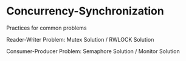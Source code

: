# Concurrency-Synchronization
Practices for common problems

Reader-Writer Problem: Mutex Solution / RWLOCK Solution

Consumer-Producer Problem:   Semaphore Solution / Monitor Solution
